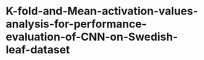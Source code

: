 # K-fold-and-Mean-activation-values-analysis-for-performance-evaluation-of-CNN-on-Swedish-leaf-dataset